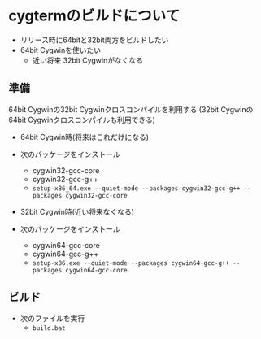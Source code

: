 ﻿# cygtermのビルドについて

- リリース時に64bitと32bit両方をビルドしたい
- 64bit Cygwinを使いたい
  - 近い将来 32bit Cygwinがなくなる

## 準備

64bit Cygwinの32bit Cygwinクロスコンパイルを利用する
(32bit Cygwinの64bit Cygwinクロスコンパイルも利用できる)

- 64bit Cygwin時(将来はこれだけになる)
- 次のパッケージをインストール
  - cygwin32-gcc-core
  - cygwin32-gcc-g++
  - `setup-x86_64.exe --quiet-mode --packages cygwin32-gcc-g++ --packages cygwin32-gcc-core`

- 32bit Cygwin時(近い将来なくなる)
- 次のパッケージをインストール
  - cygwin64-gcc-core
  - cygwin64-gcc-g++
  - `setup-x86.exe --quiet-mode --packages cygwin64-gcc-g++ --packages cygwin64-gcc-core`

## ビルド

- 次のファイルを実行
  - `build.bat`
